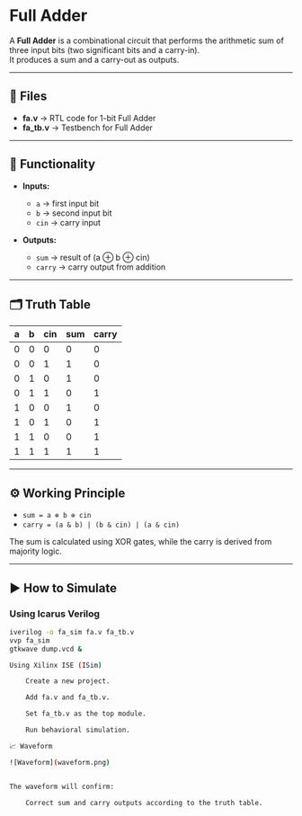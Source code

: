 #  Full Adder

A **Full Adder** is a combinational circuit that performs the arithmetic sum of three input bits (two significant bits and a carry-in).  
It produces a sum and a carry-out as outputs.

---

## 📂 Files
- **fa.v** → RTL code for 1-bit Full Adder  
- **fa_tb.v** → Testbench for Full Adder  

---

## 🧮 Functionality
- **Inputs:**
  - `a` → first input bit  
  - `b` → second input bit  
  - `cin` → carry input  

- **Outputs:**
  - `sum` → result of (a ⊕ b ⊕ cin)  
  - `carry` → carry output from addition  

---

## 🗂 Truth Table

| a | b | cin | sum | carry |
|---|---|-----|-----|-------|
| 0 | 0 | 0   |  0  |   0   |
| 0 | 0 | 1   |  1  |   0   |
| 0 | 1 | 0   |  1  |   0   |
| 0 | 1 | 1   |  0  |   1   |
| 1 | 0 | 0   |  1  |   0   |
| 1 | 0 | 1   |  0  |   1   |
| 1 | 1 | 0   |  0  |   1   |
| 1 | 1 | 1   |  1  |   1   |

---

## ⚙️ Working Principle
- `sum = a ⊕ b ⊕ cin`  
- `carry = (a & b) | (b & cin) | (a & cin)`  

The sum is calculated using XOR gates, while the carry is derived from majority logic.

---

## ▶️ How to Simulate

### Using Icarus Verilog
```bash
iverilog -o fa_sim fa.v fa_tb.v
vvp fa_sim
gtkwave dump.vcd &

Using Xilinx ISE (ISim)

    Create a new project.

    Add fa.v and fa_tb.v.

    Set fa_tb.v as the top module.

    Run behavioral simulation.

📈 Waveform

![Waveform](waveform.png)


The waveform will confirm:

    Correct sum and carry outputs according to the truth table.


